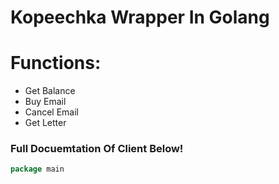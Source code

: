 # Kopeechka Wrapper In Golang

# Functions:
* Get Balance
* Buy Email 
* Cancel Email 
* Get Letter 

### Full Docuemtation Of Client Below!

```go 
package main
```
